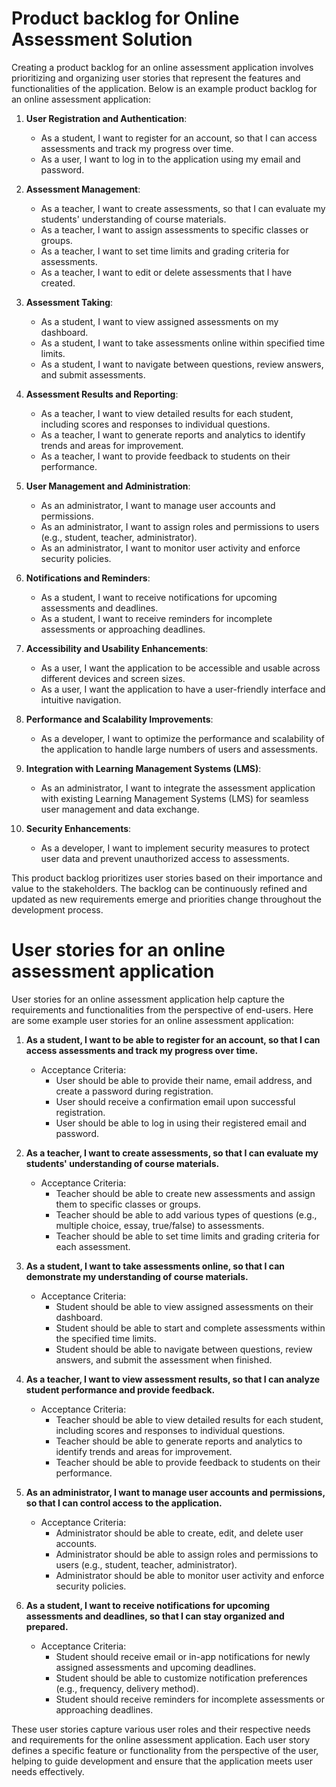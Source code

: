 
# Product backlog for Online Assessment Solution


Creating a product backlog for an online assessment application involves prioritizing and organizing user stories that represent the features and functionalities of the application. Below is an example product backlog for an online assessment application:

1. **User Registration and Authentication**:
   - As a student, I want to register for an account, so that I can access assessments and track my progress over time.
   - As a user, I want to log in to the application using my email and password.

2. **Assessment Management**:
   - As a teacher, I want to create assessments, so that I can evaluate my students' understanding of course materials.
   - As a teacher, I want to assign assessments to specific classes or groups.
   - As a teacher, I want to set time limits and grading criteria for assessments.
   - As a teacher, I want to edit or delete assessments that I have created.

3. **Assessment Taking**:
   - As a student, I want to view assigned assessments on my dashboard.
   - As a student, I want to take assessments online within specified time limits.
   - As a student, I want to navigate between questions, review answers, and submit assessments.

4. **Assessment Results and Reporting**:
   - As a teacher, I want to view detailed results for each student, including scores and responses to individual questions.
   - As a teacher, I want to generate reports and analytics to identify trends and areas for improvement.
   - As a teacher, I want to provide feedback to students on their performance.

5. **User Management and Administration**:
   - As an administrator, I want to manage user accounts and permissions.
   - As an administrator, I want to assign roles and permissions to users (e.g., student, teacher, administrator).
   - As an administrator, I want to monitor user activity and enforce security policies.

6. **Notifications and Reminders**:
   - As a student, I want to receive notifications for upcoming assessments and deadlines.
   - As a student, I want to receive reminders for incomplete assessments or approaching deadlines.

7. **Accessibility and Usability Enhancements**:
   - As a user, I want the application to be accessible and usable across different devices and screen sizes.
   - As a user, I want the application to have a user-friendly interface and intuitive navigation.

8. **Performance and Scalability Improvements**:
   - As a developer, I want to optimize the performance and scalability of the application to handle large numbers of users and assessments.

9. **Integration with Learning Management Systems (LMS)**:
   - As an administrator, I want to integrate the assessment application with existing Learning Management Systems (LMS) for seamless user management and data exchange.

10. **Security Enhancements**:
    - As a developer, I want to implement security measures to protect user data and prevent unauthorized access to assessments.

This product backlog prioritizes user stories based on their importance and value to the stakeholders. The backlog can be continuously refined and updated as new requirements emerge and priorities change throughout the development process.


# User stories for an online assessment application

User stories for an online assessment application help capture the requirements and functionalities from the perspective of end-users. Here are some example user stories for an online assessment application:

1. **As a student, I want to be able to register for an account, so that I can access assessments and track my progress over time.**
   - Acceptance Criteria:
     - User should be able to provide their name, email address, and create a password during registration.
     - User should receive a confirmation email upon successful registration.
     - User should be able to log in using their registered email and password.

2. **As a teacher, I want to create assessments, so that I can evaluate my students' understanding of course materials.**
   - Acceptance Criteria:
     - Teacher should be able to create new assessments and assign them to specific classes or groups.
     - Teacher should be able to add various types of questions (e.g., multiple choice, essay, true/false) to assessments.
     - Teacher should be able to set time limits and grading criteria for each assessment.

3. **As a student, I want to take assessments online, so that I can demonstrate my understanding of course materials.**
   - Acceptance Criteria:
     - Student should be able to view assigned assessments on their dashboard.
     - Student should be able to start and complete assessments within the specified time limits.
     - Student should be able to navigate between questions, review answers, and submit the assessment when finished.

4. **As a teacher, I want to view assessment results, so that I can analyze student performance and provide feedback.**
   - Acceptance Criteria:
     - Teacher should be able to view detailed results for each student, including scores and responses to individual questions.
     - Teacher should be able to generate reports and analytics to identify trends and areas for improvement.
     - Teacher should be able to provide feedback to students on their performance.

5. **As an administrator, I want to manage user accounts and permissions, so that I can control access to the application.**
   - Acceptance Criteria:
     - Administrator should be able to create, edit, and delete user accounts.
     - Administrator should be able to assign roles and permissions to users (e.g., student, teacher, administrator).
     - Administrator should be able to monitor user activity and enforce security policies.

6. **As a student, I want to receive notifications for upcoming assessments and deadlines, so that I can stay organized and prepared.**
   - Acceptance Criteria:
     - Student should receive email or in-app notifications for newly assigned assessments and upcoming deadlines.
     - Student should be able to customize notification preferences (e.g., frequency, delivery method).
     - Student should receive reminders for incomplete assessments or approaching deadlines.

These user stories capture various user roles and their respective needs and requirements for the online assessment application. Each user story defines a specific feature or functionality from the perspective of the user, helping to guide development and ensure that the application meets user needs effectively.

